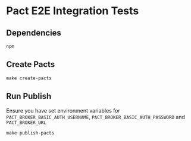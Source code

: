 # Pact E2E Integration Tests

## Dependencies

```
npm
```

## Create Pacts

```
make create-pacts
```

## Run Publish

Ensure you have set environment variables for `PACT_BROKER_BASIC_AUTH_USERNAME`, `PACT_BROKER_BASIC_AUTH_PASSWORD` and `PACT_BROKER_URL`

```
make publish-pacts
```
